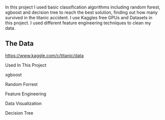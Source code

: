 In this project I used basic classification algorithms including random forest, xgboost and decision tree to reach the best solution, finding out how many survived in the titanic accident. I use Kaggles free GPUs and Datasets in this project. I used different feature engineering techniques to clean my data.

<h2>The Data</h2>

https://www.kaggle.com/c/titanic/data


Used In This Project

   xgboost

   Random Forrest

   Feature Engineering

   Data Visualization

   Decision Tree
